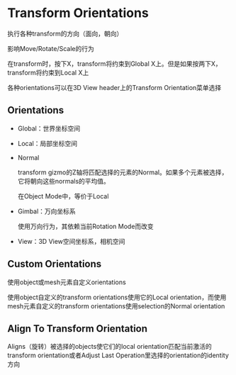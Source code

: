 # Transform Orientations

执行各种transform的方向（面向，朝向）

影响Move/Rotate/Scale的行为

在transform时，按下X，transform将约束到Global X上。但是如果按两下X，transform将约束到Local X上

各种orientations可以在3D View header上的Transform Orientation菜单选择

## Orientations

- Global：世界坐标空间

- Local：局部坐标空间

- Normal

  transform gizmo的Z轴将匹配选择的元素的Normal。如果多个元素被选择，它将朝向这些normals的平均值。

  在Object Mode中，等价于Local

- Gimbal：万向坐标系

  使用万向行为，其依赖当前Rotation Mode而改变

- View：3D View空间坐标系，相机空间

## Custom Orientations

使用object或mesh元素自定义orientations

使用object自定义的transform orientations使用它的Local orientation，而使用mesh元素自定义的transform orientations使用selection的Normal orientation

## Align To Transform Orientation

Aligns（旋转）被选择的objects使它们的local orientation匹配当前激活的transform orientation或者Adjust Last Operation里选择的orientation的identity方向
